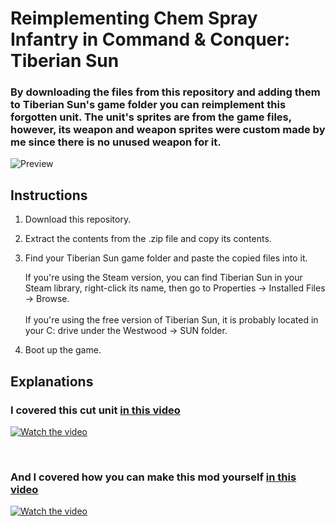 # Reimplementing Chem Spray Infantry in Command & Conquer: Tiberian Sun
### By downloading the files from this repository and adding them to Tiberian Sun's game folder you can reimplement this forgotten unit. The unit's sprites are from the game files, however, its weapon and weapon sprites were custom made by me since there is no unused weapon for it.  
![Preview](https://private-user-images.githubusercontent.com/195215991/481415941-45fcb3c1-ae07-4396-82e5-cfb52cd0153c.png?jwt=eyJ0eXAiOiJKV1QiLCJhbGciOiJIUzI1NiJ9.eyJpc3MiOiJnaXRodWIuY29tIiwiYXVkIjoicmF3LmdpdGh1YnVzZXJjb250ZW50LmNvbSIsImtleSI6ImtleTUiLCJleHAiOjE3NTYwNzU0MDgsIm5iZiI6MTc1NjA3NTEwOCwicGF0aCI6Ii8xOTUyMTU5OTEvNDgxNDE1OTQxLTQ1ZmNiM2MxLWFlMDctNDM5Ni04MmU1LWNmYjUyY2QwMTUzYy5wbmc_WC1BbXotQWxnb3JpdGhtPUFXUzQtSE1BQy1TSEEyNTYmWC1BbXotQ3JlZGVudGlhbD1BS0lBVkNPRFlMU0E1M1BRSzRaQSUyRjIwMjUwODI0JTJGdXMtZWFzdC0xJTJGczMlMkZhd3M0X3JlcXVlc3QmWC1BbXotRGF0ZT0yMDI1MDgyNFQyMjM4MjhaJlgtQW16LUV4cGlyZXM9MzAwJlgtQW16LVNpZ25hdHVyZT03MjRkNGYyYmU2YjIyMzZhYWE5NmU2NWZhNTRmYmU0MWY2YzFiMTc2MjE0NTVjNTQ5NTA0NGIwOTRmOWM1ZmQzJlgtQW16LVNpZ25lZEhlYWRlcnM9aG9zdCJ9.nbJv6LzhPbqAmfFUK6Ub5SG6pfqYz6OYgblN_oilVwQ)

## Instructions

1. Download this repository.
2. Extract the contents from the .zip file and copy its contents.
3. Find your Tiberian Sun game folder and paste the copied files into it.  

   If you're using the Steam version, you can find Tiberian Sun in your Steam library, right-click its name, then go to Properties -> Installed Files -> Browse.  
   <br>
   If you're using the free version of Tiberian Sun, it is probably located in your C: drive under the Westwood -> SUN folder.

5. Boot up the game.

## Explanations

### I covered this cut unit [in this video](https://www.youtube.com/watch?v=jN7dCn8Xww8)

[![Watch the video](https://private-user-images.githubusercontent.com/195215991/481416297-9a504d8f-7b91-4358-94b7-3d898020ad36.PNG?jwt=eyJ0eXAiOiJKV1QiLCJhbGciOiJIUzI1NiJ9.eyJpc3MiOiJnaXRodWIuY29tIiwiYXVkIjoicmF3LmdpdGh1YnVzZXJjb250ZW50LmNvbSIsImtleSI6ImtleTUiLCJleHAiOjE3NTYwNzU4NjMsIm5iZiI6MTc1NjA3NTU2MywicGF0aCI6Ii8xOTUyMTU5OTEvNDgxNDE2Mjk3LTlhNTA0ZDhmLTdiOTEtNDM1OC05NGI3LTNkODk4MDIwYWQzNi5QTkc_WC1BbXotQWxnb3JpdGhtPUFXUzQtSE1BQy1TSEEyNTYmWC1BbXotQ3JlZGVudGlhbD1BS0lBVkNPRFlMU0E1M1BRSzRaQSUyRjIwMjUwODI0JTJGdXMtZWFzdC0xJTJGczMlMkZhd3M0X3JlcXVlc3QmWC1BbXotRGF0ZT0yMDI1MDgyNFQyMjQ2MDNaJlgtQW16LUV4cGlyZXM9MzAwJlgtQW16LVNpZ25hdHVyZT1kZjcwYWFkMGU4MDhkNTg5MGUzYWRlOTVjOGFiYTZlM2M5MWIxN2JlOGYxZWEwZmY1ZTliZDVmYWMxZDJhZTc4JlgtQW16LVNpZ25lZEhlYWRlcnM9aG9zdCJ9.TfoQNAw8_FHhI8VWMgLMHwHJ5ybDqiexfyYtWGOma6I)](https://www.youtube.com/watch?v=jN7dCn8Xww8)

<br>

### And I covered how you can make this mod yourself [in this video](https://youtu.be/qbcJH3iQ5fs)

[![Watch the video](https://private-user-images.githubusercontent.com/195215991/481417450-0bed52eb-835f-402b-81ae-fadf688787e0.PNG?jwt=eyJ0eXAiOiJKV1QiLCJhbGciOiJIUzI1NiJ9.eyJpc3MiOiJnaXRodWIuY29tIiwiYXVkIjoicmF3LmdpdGh1YnVzZXJjb250ZW50LmNvbSIsImtleSI6ImtleTUiLCJleHAiOjE3NTYwNzcyNDIsIm5iZiI6MTc1NjA3Njk0MiwicGF0aCI6Ii8xOTUyMTU5OTEvNDgxNDE3NDUwLTBiZWQ1MmViLTgzNWYtNDAyYi04MWFlLWZhZGY2ODg3ODdlMC5QTkc_WC1BbXotQWxnb3JpdGhtPUFXUzQtSE1BQy1TSEEyNTYmWC1BbXotQ3JlZGVudGlhbD1BS0lBVkNPRFlMU0E1M1BRSzRaQSUyRjIwMjUwODI0JTJGdXMtZWFzdC0xJTJGczMlMkZhd3M0X3JlcXVlc3QmWC1BbXotRGF0ZT0yMDI1MDgyNFQyMzA5MDJaJlgtQW16LUV4cGlyZXM9MzAwJlgtQW16LVNpZ25hdHVyZT01ZTc4YWIwZmFiMWNhZTMwNWJhOTRkYmVlNGY4NTc1YWM0ZDAyM2UzYTRmZWRhODk5NDFiYTkxYmVkY2FhNTVjJlgtQW16LVNpZ25lZEhlYWRlcnM9aG9zdCJ9.L36vvl5KFursrPfnUjuh-RkhtUVrFBBNVxGslURFBOQ)](https://youtu.be/qbcJH3iQ5fs)
